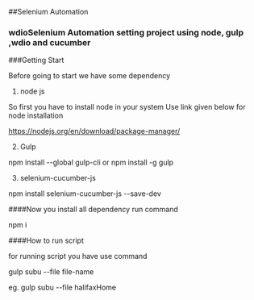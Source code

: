 ##Selenium Automation

### wdioSelenium Automation setting project using node, gulp ,wdio and cucumber

###Getting Start

Before going to start we have some dependency

1. node js

So first you have to install node in your system
Use link given below for node installation

https://nodejs.org/en/download/package-manager/ 

2. Gulp

npm install --global gulp-cli
or
npm install -g gulp

3. selenium-cucumber-js

npm install selenium-cucumber-js --save-dev

####Now you install all dependency
run command 

npm i


####How to run script

for running script you have use command

gulp subu --file file-name

eg. gulp subu --file halifaxHome
